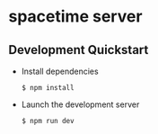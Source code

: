 # spacetime server

## Development Quickstart

- Install dependencies
    ```
    $ npm install
    ```

- Launch the development server
    ```
    $ npm run dev
    ```
